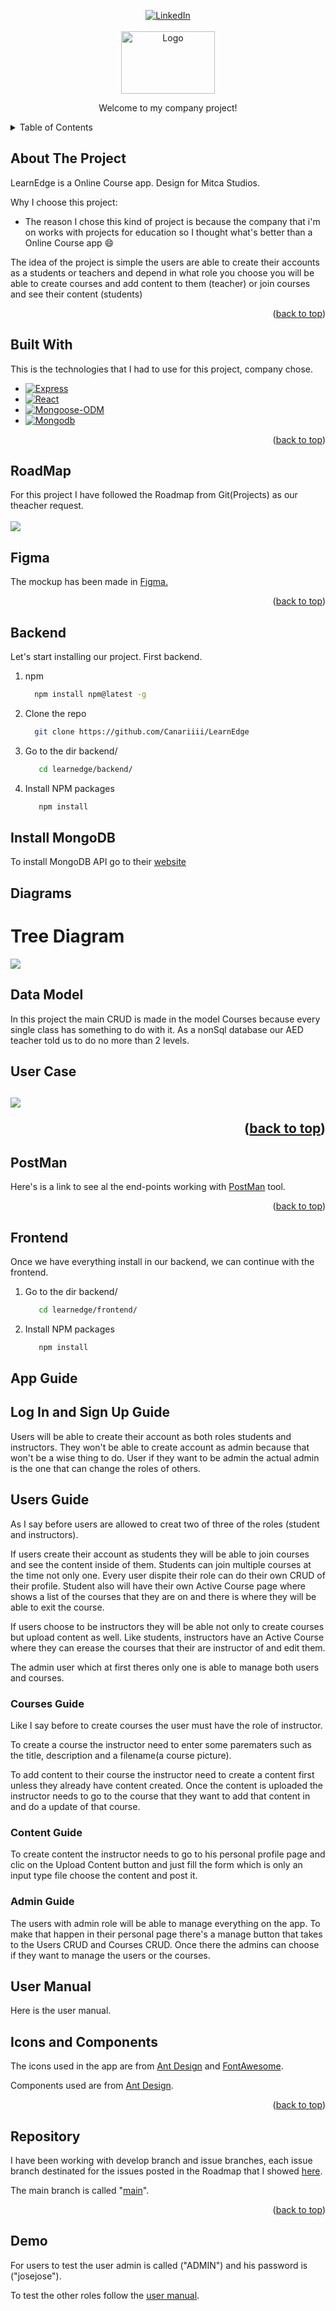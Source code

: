 <a name="readme-top"></a>

<div align="center">
  <a href="https://linkedin.com/in/josemiguelbravomendez">
    <img src="https://img.shields.io/badge/-LinkedIn-black.svg?style=for-the-badge&logo=linkedin&colorB=555" alt="LinkedIn">
  </a>
</div>

<!-- Logo -->
<br />
<div align="center">
  <img src="frontend/public/assets/img/logo.png" alt="Logo" width="150" height="100">
  <p align="center">
    Welcome to my company project!
  </p>
</div>

<!-- TABLE OF CONTENTS -->
<details>
  <summary>Table of Contents</summary>
  <ol>
    <li>
      <a href="#about-the-project">About The Project</a>
      <ul>
        <li><a href="#built-with">Built With</a></li>
      </ul>
    </li>
    <li><a href="#roadmap">RoadMap</a></li>
    <li><a href="#figma">Figma</a></li>
    <li><a href="#backend">Backend</a></li>
    <li><a href="#installmongodb">Install MongoDB</a></li>
    <li><a href="#diagrams">Diagrams</a></li>
    <li><a href="#user-manual">User Manual</a></li>
    <li><a href="#postman">PostMan</a></li>
    <li><a href="#frontend">Frontend</a></li>
    <li><a href="#appguide">App Guide</a></li>
    <li><a href="#iconsandcomponents">Icons and Components</a></li>
    <li><a href="#repository">Repository</a></li>
  </ol>
</details>

## About The Project

LearnEdge is a Online Course app.
Design for Mitca Studios.

Why I choose this project:
* The reason I chose this kind of project is because the company that i'm on works with projects for education so I thought what's better than a Online Course app :smile:

The idea of the project is simple the users are able to create their accounts as a students or teachers and depend in what role you choose you will be able to create courses and add content to them (teacher) or join courses and see their content (students) 

<p align="right">(<a href="#readme-top">back to top</a>)</p>

## Built With

This is the technologies that I had to use for this project, company chose.

* [![Express][Express.js]][Express-url]
* [![React][React.js]][React-url]
* [![Mongoose-ODM][Mongoose-ODM]][Mongoose-url]
* [![Mongodb][Mongodb]][Mongodb-url]


<p align="right">(<a href="#readme-top">back to top</a>)</p>

## RoadMap

For this project I have followed the Roadmap from Git(Projects) as our theacher request.
<br></br>
<img src="backend/public/img/Roadmap.png">

## Figma

The mockup has been made in <a href="https://www.figma.com/file/avrlJiOeIneXq5CDVriOe9/Mitca?type=design&node-id=0-1&mode=design&t=VaqrBnWqjKm7dp3e-0">Figma.</a>
  
<p align="right">(<a href="#readme-top">back to top</a>)</p>

## Backend

Let's start installing our project. First backend.
  
1. npm
    ```sh
      npm install npm@latest -g
    ```
2. Clone the repo
    ```sh
      git clone https://github.com/Canariiii/LearnEdge
    ```
3. Go to the dir backend/    
    ```sh
       cd learnedge/backend/
    ```
4. Install NPM packages
    ```sh
       npm install
    ```

## Install MongoDB

To install MongoDB API go to their <a href="https://www.mongodb.com/docs/manual/installation/">website</a>

## Diagrams
<h1>Tree Diagram</h1>
<img src="backend/public/img/treeDiagram.png"></img>
<h2>Data Model</h2>
<p>
  In this project the main CRUD is made in the model Courses because every single class has something to do with it. As a nonSql database our AED teacher told us to do no more than 2 levels.
</p>
<h2>User Case<h2>
<img src="backend/public/img/useCase.png"></img>


  
<p align="right">(<a href="#readme-top">back to top</a>)</p>

## PostMan

Here's is a link to see al the end-points working with <a href="https://documenter.getpostman.com/view/30153359/2s9YkkfNm5">PostMan</a> tool.

<p align="right">(<a href="#readme-top">back to top</a>)</p>

## Frontend

Once we have everything install in our backend, we can continue with the frontend.

1. Go to the dir backend/    
    ```sh
       cd learnedge/frontend/
    ```
2. Install NPM packages
    ```sh
       npm install
    ```

## App Guide

<h2>Log In and Sign Up Guide</h2>

Users will be able to create their account as both roles students and instructors. They won't be able to create account as admin because that won't be a wise thing to do. User if they want to be admin the actual admin is the one that can change the roles of others.

<h2>Users Guide</h2>

As I say before users are allowed to creat two of three of the roles (student and instructors).

If users create their account as students they will be able to join courses and see the content inside of them. Students can join multiple courses at the time not only one. Every user dispite their role can do their own CRUD of their profile. Student also will have their own Active Course page where shows a list of the courses that they are on and there is where they will be able to exit the course.

If users choose to be instructors they will be able not only to create courses but upload content as well. Like students, instructors have an Active Course where they can erease the courses that their are instructor of and edit them.

The admin user which at first theres only one is able to manage both users and courses.

<h3>Courses Guide</h3>

Like I say before to create courses the user must have the role of instructor.

To create a course the instructor need to enter some parematers such as the title, description and a filename(a course picture).

To add content to their course the instructor need to create a content first unless they already have content created. Once the content is uploaded the instructor needs to go to the course that they want to add that content in and do a update of that course.

<h3>Content Guide</h3>

To create content the instructor needs to go to his personal profile page and clic on the Upload Content button and just fill the form which is only an input type file choose the content and post it.

<h3>Admin Guide</h3>

The users with admin role will be able to manage everything on the app. To make that happen in their personal page there's a manage button that takes to the Users CRUD and Courses CRUD. Once there the admins can choose if they want to manage the users or the courses.

## User Manual

Here is the user manual.

## Icons and Components

The icons used in the app are from <a href="https://ant.design/components/icon">Ant Design</a> and <a href="https://fontawesome.com/icons">FontAwesome</A>.

Components used are from <a href="https://ant.design/components/overview">Ant Design</a>.

<p align="right">(<a href="#readme-top">back to top</a>)</p>

## Repository

I have been working with develop branch and issue branches, each issue branch destinated for the issues posted in the Roadmap that I showed <a href="#roadmap">here</a>. 

The main branch is called "<a href="https://github.com/Canariiii/LearnEdge">main</a>".

<p align="right">(<a href="#readme-top">back to top</a>)</p>

## Demo

For users to test the user admin is called ("ADMIN") and his password is ("josejose").

To test the other roles follow the <a href="#usermanual">user manual</a>.

[Express.js]: https://img.shields.io/badge/express.js-000000?style=for-the-badge&logo=express&logoColor=white
[Express-url]: https://expressjs.com/
[React.js]: https://img.shields.io/badge/React-20232A?style=for-the"-badge&logo=react&logoColor=61DAFB
[React-url]: https://reactjs.org/
[Mongoose-ODM]: https://img.shields.io/badge/mongoose-FFA500?style=for-the-badge&logo=mongoose&logoColor=white
[Mongoose-url]: https://mongoosejs.com/
[Mongodb]: https://img.shields.io/badge/mongodb-47A248?style=for-the-badge&logo=mongodb&logoColor=white
[Mongodb-url]: https://www.mongodb.com/